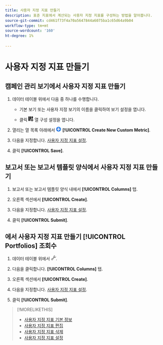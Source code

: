 ```yaml
---
title: 사용자 지정 지표 만들기
description: 표준 지표에서 계산되는 사용자 지정 지표를 구성하는 방법을 알아봅니다.
source-git-commit: cd461f73f4a70a5647844a6075ba1c65d64a9b04
workflow-type: tm+mt
source-wordcount: '160'
ht-degree: 1%

---
```


# 사용자 지정 지표 만들기

## 캠페인 관리 보기에서 사용자 지정 지표 만들기

1. 데이터 테이블 위에서 다음 중 하나를 수행합니다.

   * 기본 보기 또는 사용자 지정 보기의 이름을 클릭하여 보기 설정을 엽니다.

   * 클릭 ![사용자 정의 열](/help/search-social-commerce/assets/custom-columns.png "사용자 정의 열") 열 구성 설정을 엽니다.

1. 열리는 열 목록 아래에서 ![새 사용자 지정 지표 만들기](/help/search-social-commerce/assets/add.png) **[!UICONTROL Create New Custom Metric]**.

1. 다음을 지정합니다. [사용자 지정 지표 설정](custom-metric-settings.md).

1. 클릭 **[!UICONTROL Save]**.

## 보고서 또는 보고서 템플릿 양식에서 사용자 지정 지표 만들기

1. 보고서 또는 보고서 템플릿 양식 내에서 **[!UICONTROL Columns]** 탭.

1. 오른쪽 섹션에서 **[!UICONTROL Create]**.

1. 다음을 지정합니다. [사용자 지정 지표 설정](custom-metric-settings.md).

1. 클릭 **[!UICONTROL Submit]**.

## 에서 사용자 지정 지표 만들기 [!UICONTROL Portfolios] 조회수

1. 데이터 테이블 위에서 ![선택한 보기 편집](/help/search-social-commerce/assets/view-settings.png "선택한 보기 편집").

1. 다음을 클릭합니다. **[!UICONTROL Columns]** 탭.

1. 오른쪽 섹션에서 **[!UICONTROL Create]**.

1. 다음을 지정합니다. [사용자 지정 지표 설정](custom-metric-settings.md).

1. 클릭 **[!UICONTROL Submit]**.

>[!MORELIKETHIS]
>
>* [사용자 지정 지표 기본 정보](custom-metric-about.md)
>* [사용자 지정 지표 편집](custom-metric-edit.md)
>* [사용자 지정 지표 삭제](custom-metric-delete.md)
>* [사용자 지정 지표 설정](custom-metric-settings.md)

